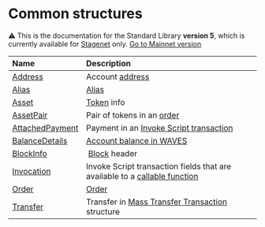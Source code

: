 # Common structures

:warning: This is the documentation for the Standard Library **version 5**, which is currently available for [Stagenet](/en/blockchain/blockchain-network/) only. [Go to Mainnet version](/en/ride/structures/common-structures/)

| Name | Description |
| :--- | :--- |
| [Address](/en/ride/v5/structures/common-structures/address) | Account [address](/en/blockchain/account/address) |
| [Alias](/en/ride/v5/structures/common-structures/alias) | [Alias](/en/blockchain/account/alias) |
| [Asset](/en/ride/v5/structures/common-structures/asset) | [Token](/en/blockchain/token/) info |
| [AssetPair](/en/ride/v5/structures/common-structures/asset-pair) | Pair of tokens in an [order](/en/bockchain/order) |
| [AttachedPayment](/en/ride/v5/structures/common-structures/attached-payment) | Payment in an [Invoke Script transaction](/en/blockchain/transaction-type/invoke-script-transaction) |
| [BalanceDetails](/ru/ride/structures/common-structures/balance-details) | [Account balance in WAVES](/en/blockchain/account/account-balance) |
| [BlockInfo](/en/ride/v5/structures/common-structures/block-info) | [Block](/en/blockchain/block/) header |
| [Invocation](/en/ride/v5/structures/common-structures/invocation) | Invoke Script transaction fields that are available to a [callable function](/en/ride/v5/functions/callable-function) |
| [Order](/en/ride/v5/structures/common-structures/order) | [Order](/en/blockchain/order) |
| [Transfer](/en/ride/v5/structures/common-structures/transfer) | Transfer in [Mass Transfer Transaction](/en/blockchain/transaction-type/mass-transfer-transaction) structure |

